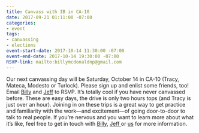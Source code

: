 ```yaml
---
title: Canvass with IB in CA-10
date: 2017-09-21 01:11:00 -07:00
categories:
- event
tags:
- canvassing
- elections
event-start-date: 2017-10-14 11:30:00 -07:00
event-end-date: 2017-10-14 19:30:00 -07:00
RSVP-link: mailto:billymcdonaldnp@gmail.com
---
```


Our next canvassing day will be Saturday, October 14 in CA-10 (Tracy, Mateca, Modesto or Turlock). Please sign up and enlist some friends, too! Email [Billy](mailto:billymcdonaldnp@gmail.com) and [Jeff](mailto:carlockjeff@gmail.com) to RSVP. It’s totally cool if you have never canvassed before. These are easy days, the drive is only two hours tops (and Tracy is just over an hour). Joining in on these trips is a great way to get practice and familiarity with the work—and excitement—of going door-to-door to talk to real people. If you’re nervous and you want to learn more about what it’s like, feel free to get in touch with [Billy](mailto:billymcdonaldnp@gmail.com), [Jeff ](carlockjeff@gmail.com)or [us](mailto:elections+owner@indivisibleberkeley.org) for more information.